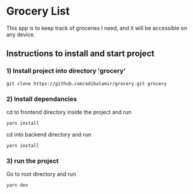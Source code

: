 # Grocery List
This app is to keep track of groceries I need, and it will be accessible on any device.

## Instructions to install and start project
### 1) Install project into directory 'grocery'
` git clone https://github.com/adibalamir/grocery.git grocery `

### 2) Install dependancies
cd to frontend directory inside the project and run
```
yarn install
```
cd into backend directory and run
```
yarn install
```

### 3) run the project
Go to root directory and run
```
yarn dev
```

